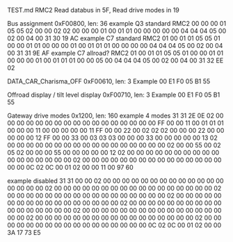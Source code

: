 TEST.md
RMC2
Read databus in 5F,
Read drive modes in 19




Bus assignment
0xF00800, len: 36
example Q3 standard RMC2
00 00 00 01 05 05 02 00 00 02 02 00 00 00 01 00 01 01 00 00 00 00 00 04 04 04 05 00 02 00 04 00 31 30 19 AC
example C7 standard RMC2
01 00 01 01 05 05 01 00 00 01 01 00 00 00 01 00 01 01 01 00 00 00 00 04 04 04 05 00 02 00 04 00 31 31 9E AF
example C7 allroad? RMC2
01 00 01 01 05 05 01 00 00 01 01 00 00 00 01 00 01 01 01 00 00 05 00 04 04 04 05 00 02 00 04 00 31 32 EE 02



DATA_CAR_Charisma_OFF
0xF00610, len: 3
Example
00 E1 F0
05 B1 55

Offroad display / tilt level display
0xF00710, len: 3
Example
00 E1 F0
05 B1 55


Gateway
drive modes
0x1200, len: 160
example 4 modes
31 31 2E 0E 02 00 00 00
00 00 00 00 00 00 00 00
00 00 00 00 00 00 FF 00
00 11 00 01 01 01 00 00
00 11 00 00 00 00 00 11
FF 00 00 22 00 02 02 02
00 00 00 22 00 00 00 00
00 12 FF 00 00 33 00 03
03 03 00 00 00 33 00 00
00 00 00 13 02 00 00 00
00 00 00 00 00 00 00 00
00 00 00 00 00 00 02 00
00 55 00 02 05 02 00 00
00 55 00 00 00 00 00 12
02 00 00 00 00 00 00 00
00 00 00 00 00 00 00 00
00 00 02 00 00 00 00 00
00 00 00 00 00 00 00 00
00 00 00 00 0C 02 0C 00
01 02 00 00 11 00 97 60

example disabled
31 31 00 00 02 00 00 00
00 00 00 00 00 00 00 00
00 00 00 00 00 00 02 00
00 00 00 00 00 00 00 00
00 00 00 00 00 00 00 00
02 00 00 00 00 00 00 00
00 00 00 00 00 00 00 00
00 00 02 00 00 00 00 00
00 00 00 00 00 00 00 00
00 00 00 00 02 00 00 00
00 00 00 00 00 00 00 00
00 00 00 00 00 00 02 00
00 00 00 00 00 00 00 00
00 00 00 00 00 00 00 00
02 00 00 00 00 00 00 00
00 00 00 00 00 00 00 00
00 00 02 00 00 00 00 00
00 00 00 00 00 00 00 00
00 00 00 00 0C 02 0C 00
01 02 00 00 3A 17 73 E5

